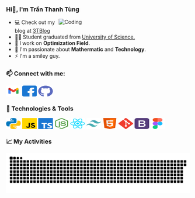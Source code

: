 <h3 align="left">Hi👋, I'm Trần Thanh Tùng</h3>
<img align="right" alt="Coding" width="360" src="https://media.giphy.com/media/xUA7bdpLxQhsSQdyog/giphy.gif">

- 💻 Check out my blog at [3TBlog](https://thanh-tung.vercel.app/)
- 👨‍🎓 Student graduated from [University of Science.](https://hus.vnu.edu.vn/)
- 🌱 I work on **Optimization Field**.
- 🔭 I'm passionate about **Mathermatic** and **Technology**.
- ⚡ I'm a smiley guy.

<h3 align="left">📫 Connect with me:</h3>
<p align="left">
<a href="mailto:tunglol1024@gmail.com" target="blank"><img align="center" src="https://raw.githubusercontent.com/Tung-hehe/Tung-hehe/main/icons/gmail.svg" alt="tunglol1024@gmail.com" height="30" width="40" /></a>
<a href="https://www.facebook.com/tieuthanh1024" target="blank"><img align="center" src="https://raw.githubusercontent.com/Tung-hehe/Tung-hehe/main/icons/facebook.svg" alt="tranthanhtung" height="30" width="40" /></a>
<a href="https://github.com/Tung-hehe" target="blank"><img align="center" src="https://raw.githubusercontent.com/Tung-hehe/Tung-hehe/main/icons/github.svg" alt="Tung-hehe" height="30" width="40" /></a>
</p>


<h3 align="left">🔧 Technologies & Tools</h3>
<p align="left">
<a href="https://www.python.org/" target="blank"><img align="center" src="https://raw.githubusercontent.com/Tung-hehe/Tung-hehe/main/icons/python.svg" alt="python" height="30" width="40" /></a>
<a href="https://developer.mozilla.org/en-US/docs/Web/JavaScript" target="blank"><img align="center" src="https://raw.githubusercontent.com/Tung-hehe/Tung-hehe/main/icons/javascript.svg" alt="javascript" height="30" width="40" /></a>
<a href="https://www.typescriptlang.org/" target="blank"><img align="center" src="https://raw.githubusercontent.com/Tung-hehe/Tung-hehe/main/icons/typescript.svg" alt="typescript" height="30" width="40" /></a>
<a href="https://nodejs.org/en" target="blank"><img align="center" src="https://raw.githubusercontent.com/Tung-hehe/Tung-hehe/main/icons/nodejs.svg" alt="nodejs" height="30" width="40" /></a>
<a href="https://react.dev/" target="blank"><img align="center" src="https://raw.githubusercontent.com/Tung-hehe/Tung-hehe/main/icons/reactjs.svg" alt="reactjs" height="30" width="40" /></a>
<a href="https://tailwindcss.com/" target="blank"><img align="center" src="https://raw.githubusercontent.com/Tung-hehe/Tung-hehe/main/icons/tailwind.svg" alt="tailwind" height="30" width="40" /></a>
<a href="https://developer.mozilla.org/en-US/docs/Web/HTML" target="blank"><img align="center" src="https://raw.githubusercontent.com/Tung-hehe/Tung-hehe/main/icons/html.svg" alt="html" height="30" width="40" /></a>
<a href="https://git-scm.com/" target="blank"><img align="center" src="https://raw.githubusercontent.com/Tung-hehe/Tung-hehe/main/icons/git.svg" alt="git" height="30" width="40" /></a>
<a href="https://getbootstrap.com/" target="blank"><img align="center" src="https://raw.githubusercontent.com/Tung-hehe/Tung-hehe/main/icons/bootstrap.svg" alt="bootstrap" height="30" width="40" /></a>
<a href="https://www.figma.com/" target="blank"><img align="center" src="https://raw.githubusercontent.com/Tung-hehe/Tung-hehe/main/icons/figma.svg" alt="figma" height="30" width="40" /></a>
</p>

<!-- ## :zap: GitHub Stats
<p align="center">
  <img src='https://github.com/Karhdo/github-stats/blob/master/generated/overview.svg#gh-dark-mode-only'>&emsp;
  <img src='https://github.com/Karhdo/github-stats/blob/master/generated/languages.svg#gh-dark-mode-only'>
</p> -->

<h3 align="left">📈 My Activities</h3>

<picture>
  <source media="(prefers-color-scheme: dark)" srcset="https://raw.githubusercontent.com/Tung-hehe/Tung-hehe/output/github-contribution-grid-snake-dark.svg">
  <source media="(prefers-color-scheme: light)" srcset="https://raw.githubusercontent.com/Tung-hehe/Tung-hehe/output/github-contribution-grid-snake.svg">
  <img alt="github contribution grid snake animation" src="https://raw.githubusercontent.com/Tung-hehe/Tung-hehe/output/github-contribution-grid-snake.svg">
</picture>
